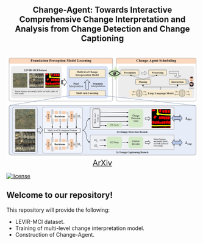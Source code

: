 <div align="center">
    <h2>
        Change-Agent: Towards Interactive Comprehensive Change Interpretation and Analysis from Change Detection and Change Captioning
    </h2>
</div>
<br>
<div align="center">
  <img src="resource/overall.png" width="500"/>
</div>

<div align="center">
  <a href="https://arxiv.org/abs/2403.19654">
    <span style="font-size: 20px; ">ArXiv</span>
  </a>
</div>

[![license](https://img.shields.io/badge/license-Apache--2.0-green)](LICENSE)



## Welcome to our repository! 

This repository will provide the following: 
- LEVIR-MCI dataset.
- Training of multi-level change interpretation model.
- Construction of Change-Agent. 


[//]: # (## Contributions)

[//]: # (- **Decoupling Paradigm**: The previous methods predominantly adhere to the encoder-decoder framework directly borrowed from the image captioning field, overlooking the specificity of the RSICC task. Unlike that, we propose a decoupling paradigm to decouple the RSICC task into two issues: whether and what changes have occurred. Specifically, we propose a pure Transformer-based model in which an image-level classifier and a feature-level encoder are employed to address the above two issues. The experiments validate the effectiveness of our approach. Furthermore, in Section IV-G, we discuss the advantages of our decoupling paradigm to demonstrate that the new paradigm has a broad prospect and is more proper than the previous coupled paradigm for the RSICC task.)

[//]: # (- **Integration of prompt learning and pre-trained large language models**: To our knowledge, we are the **first** to introduce prompt learning and the LLM into the RSICC task. To fully exploit their potential in the RSICC task, we propose a multi-prompt learning strategy which can effectively exploit the powerful abilities of the pre-trained LLM, and prompt the LLM to know whether changes exist and generate captions. Unlike the previous methods, our method can generate plausible captions without retraining a language decoder from scratch as the caption generator. Lastly, with the recent emergence of various LLMs, we believe that LLMs will attract broader attention in the remote sensing community in the forthcoming years. We aspire for our paper to inspire future advancements in remote sensing research.)

[//]: # (- **Experiments**: Experiments show that our decoupling paradigm and the multi-prompt learning strategy are effective and our model achieves SOTA performance with a significant improvement. Besides, an additional experiment demonstrates our decoupling paradigm is more proper than the previous coupled paradigm for the RSICC task.)

